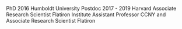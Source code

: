 PhD 2016 Humboldt University
Postdoc 2017 - 2019 Harvard
Associate Research Scientist Flatiron Institute
Assistant Professor CCNY and Associate Research Scientist Flatiron

